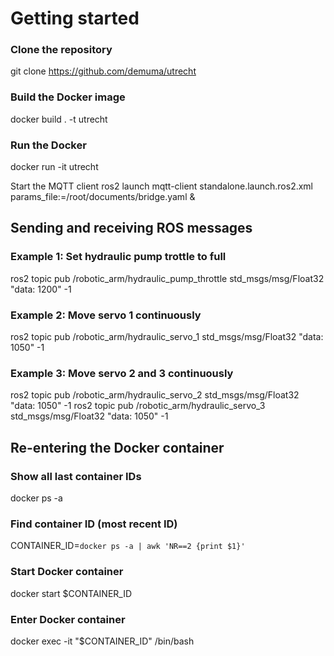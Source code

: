 # Getting started

### Clone the repository
git clone https://github.com/demuma/utrecht

### Build the Docker image
docker build . -t utrecht

### Run the Docker
docker run -it utrecht

Start the MQTT client
ros2 launch mqtt-client standalone.launch.ros2.xml params_file:=/root/documents/bridge.yaml &

## Sending and receiving ROS messages
### Example 1: Set hydraulic pump trottle to full
ros2 topic pub /robotic_arm/hydraulic_pump_throttle std_msgs/msg/Float32 "data: 1200" -1

### Example 2: Move servo 1 continuously
ros2 topic pub /robotic_arm/hydraulic_servo_1 std_msgs/msg/Float32 "data: 1050" -1

### Example 3: Move servo 2 and 3 continuously
ros2 topic pub /robotic_arm/hydraulic_servo_2 std_msgs/msg/Float32 "data: 1050" -1
ros2 topic pub /robotic_arm/hydraulic_servo_3 std_msgs/msg/Float32 "data: 1050" -1

## Re-entering the Docker container
### Show all last container IDs
docker ps -a

### Find container ID (most recent ID)
CONTAINER_ID=`docker ps -a | awk 'NR==2 {print $1}'`

### Start Docker container
docker start $CONTAINER_ID

### Enter Docker container
docker exec -it "$CONTAINER_ID" /bin/bash
